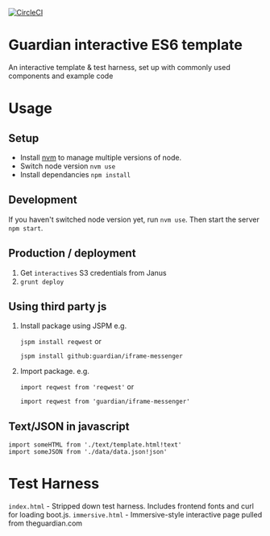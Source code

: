 [![CircleCI](https://circleci.com/gh/guardian/docs-interactive-template.svg?style=svg)](https://circleci.com/gh/guardian/docs-interactive-template)

Guardian interactive ES6 template
=================================

An interactive template & test harness, set up with commonly used components and example code

Usage
=====

Setup
-----
- Install [nvm](https://github.com/creationix/nvm) to manage multiple versions of node.
- Switch node version `nvm use`
- Install dependancies `npm install`

Development
-----------
If you haven't switched node version yet, run `nvm use`. Then start the server `npm start`.

Production / deployment
-----------------------

1. Get `interactives` S3 credentials from Janus
2. `grunt deploy`


Using third party js
--------------------
1. Install package using JSPM e.g.

	`jspm install reqwest` or

	`jspm install github:guardian/iframe-messenger`

2. Import package. e.g.

	`import reqwest from 'reqwest'` or

	`import reqwest from 'guardian/iframe-messenger'`

Text/JSON in javascript
-----------------------
```
import someHTML from './text/template.html!text'
import someJSON from './data/data.json!json'
```

Test Harness
============

`index.html` - Stripped down test harness. Includes frontend fonts and curl for loading boot.js.
`immersive.html` - Immersive-style interactive page pulled from theguardian.com
